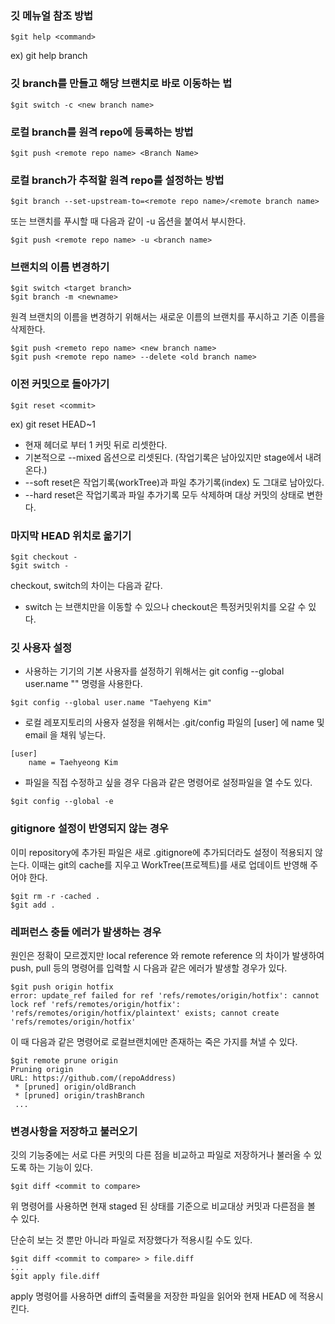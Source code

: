 ### 깃 메뉴얼 참조 방법
```
$git help <command> 
```
ex) git help branch

### 깃 branch를 만들고 해당 브랜치로 바로 이동하는 법
```
$git switch -c <new branch name>
```

### 로컬 branch를 원격 repo에 등록하는 방법
```
$git push <remote repo name> <Branch Name>
```
### 로컬 branch가 추적할 원격 repo를 설정하는 방법
```
$git branch --set-upstream-to=<remote repo name>/<remote branch name>
```
또는 브랜치를 푸시할 때 다음과 같이 -u 옵션을 붙여서 부시한다.
```
$git push <remote repo name> -u <branch name>
```
### 브랜치의 이름 변경하기
```
$git switch <target branch>
$git branch -m <newname>
```
원격 브랜치의 이름을 변경하기 위해서는 새로운 이름의 브랜치를 푸시하고 기존 이름을 삭제한다.
```
$git push <remeto repo name> <new branch name>
$git push <remote repo name> --delete <old branch name>
```

### 이전 커밋으로 돌아가기
```
$git reset <commit>
```
ex) git reset HEAD~1
- 현재 헤더로 부터 1 커밋 뒤로 리셋한다.
- 기본적으로 --mixed 옵션으로 리셋된다. (작업기록은 남아있지만 stage에서 내려온다.)
- --soft reset은 작업기록(workTree)과 파일 추가기록(index) 도 그대로 남아있다.
- --hard reset은 작업기록과 파일 추가기록 모두 삭제하며 대상 커밋의 상태로 변한다.

### 마지막 HEAD 위치로 옮기기
```
$git checkout -
$git switch -
```  
checkout, switch의 차이는 다음과 같다.
- switch 는 브랜치만을 이동할 수 있으나 checkout은 특정커밋위치를 오갈 수 있다.

### 깃 사용자 설정

- 사용하는 기기의 기본 사용자를 설정하기 위해서는 git config --global user.name "<username>" 명령을 사용한다.
```
$git config --global user.name "Taehyeng Kim"
```
- 로컬 레포지토리의 사용자 설정을 위해서는 .git/config 파일의 [user] 에 name 및 email 을 채워 넣는다.
```
[user]
    name = Taehyeong Kim
```

- 파일을 직접 수정하고 싶을 경우 다음과 같은 명령어로 설정파일을 열 수도 있다.

```
$git config --global -e
```

### gitignore 설정이 반영되지 않는 경우
이미 repository에 추가된 파일은 새로 .gitignore에 추가되더라도 설정이 적용되지 않는다. 이때는 git의 cache를 지우고 WorkTree(프로젝트)를 새로 업데이트 반영해 주어야 한다.

```
$git rm -r -cached .
$git add .
```

### 레퍼런스 충돌 에러가 발생하는 경우

원인은 정확이 모르겠지만 local reference 와 remote reference 의 차이가 발생하여 push, pull 등의 명령어를 입력할 시 다음과 같은 에러가 발생할 경우가 있다.

```
$git push origin hotfix
error: update_ref failed for ref 'refs/remotes/origin/hotfix': cannot lock ref 'refs/remotes/origin/hotfix': 'refs/remotes/origin/hotfix/plaintext' exists; cannot create 'refs/remotes/origin/hotfix'
```
이 때 다음과 같은 명령어로 로컬브랜치에만 존재하는 죽은 가지를 쳐낼 수 있다.
```
$git remote prune origin
Pruning origin
URL: https://github.com/(repoAddress)
 * [pruned] origin/oldBranch
 * [pruned] origin/trashBranch
 ...
```

### 변경사항을 저장하고 불러오기
깃의 기능중에는 서로 다른 커밋의 다른 점을 비교하고 파일로 저장하거나 불러올 수 있도록 하는 기능이 있다.

```
$git diff <commit to compare>
```

위 명령어를 사용하면 현재 staged 된 상태를 기준으로 비교대상 커밋과 다른점을 볼 수 있다.

단순히 보는 것 뿐만 아니라 파일로 저장했다가 적용시킬 수도 있다.

```
$git diff <commit to compare> > file.diff
...
$git apply file.diff
```
apply 명령어를 사용하면 diff의 출력물을 저장한 파일을 읽어와 현재 HEAD 에 적용시킨다. 
